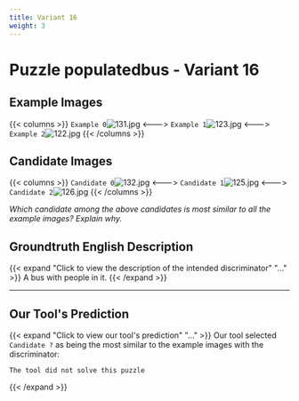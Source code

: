 ```yaml
---
title: Variant 16
weight: 3
---
```


# Puzzle populatedbus - Variant 16

## Example Images
{{< columns >}}
`Example 0`![131.jpg](/natscene_data/images/131.jpg)
<--->
`Example 1`![123.jpg](/natscene_data/images/123.jpg)
<--->
`Example 2`![122.jpg](/natscene_data/images/122.jpg)
{{< /columns >}}

## Candidate Images
{{< columns >}}
`Candidate 0`![132.jpg](/natscene_data/images/132.jpg)
<--->
`Candidate 1`![125.jpg](/natscene_data/images/125.jpg)
<--->
`Candidate 2`![126.jpg](/natscene_data/images/126.jpg)
{{< /columns >}}

*Which candidate among the above candidates is most similar to all the example images? Explain why.*

## Groundtruth English Description

{{< expand "Click to view the description of the intended discriminator" "..." >}}
A bus with people in it.
{{< /expand >}}

---



## Our Tool's Prediction

{{< expand "Click to view our tool's prediction" "..." >}}
Our tool selected `Candidate ?` as being the most similar to the example images with the discriminator:
```plaintext
The tool did not solve this puzzle
```
{{< /expand >}}
